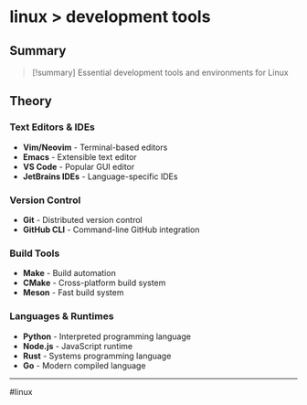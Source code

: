 # linux > development tools

## Summary
> [!summary]
> Essential development tools and environments for Linux

## Theory

### Text Editors & IDEs
- **Vim/Neovim** - Terminal-based editors
- **Emacs** - Extensible text editor
- **VS Code** - Popular GUI editor
- **JetBrains IDEs** - Language-specific IDEs

### Version Control
- **Git** - Distributed version control
- **GitHub CLI** - Command-line GitHub integration

### Build Tools
- **Make** - Build automation
- **CMake** - Cross-platform build system
- **Meson** - Fast build system

### Languages & Runtimes
- **Python** - Interpreted programming language
- **Node.js** - JavaScript runtime
- **Rust** - Systems programming language
- **Go** - Modern compiled language

- - -
#linux